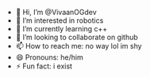 - 👋 Hi, I’m @VivaanOGdev
- 👀 I’m interested in robotics
- 🌱 I’m currently learning c++
- 💞️ I’m looking to collaborate on github
- 📫 How to reach me: no way lol im shy
- 😄 Pronouns: he/him
- ⚡ Fun fact: i exist

<!---
VivaanOGdev/VivaanOGdev is a ✨ special ✨ repository because its `README.md` (this file) appears on your GitHub profile.
You can click the Preview link to take a look at your changes.
--->

